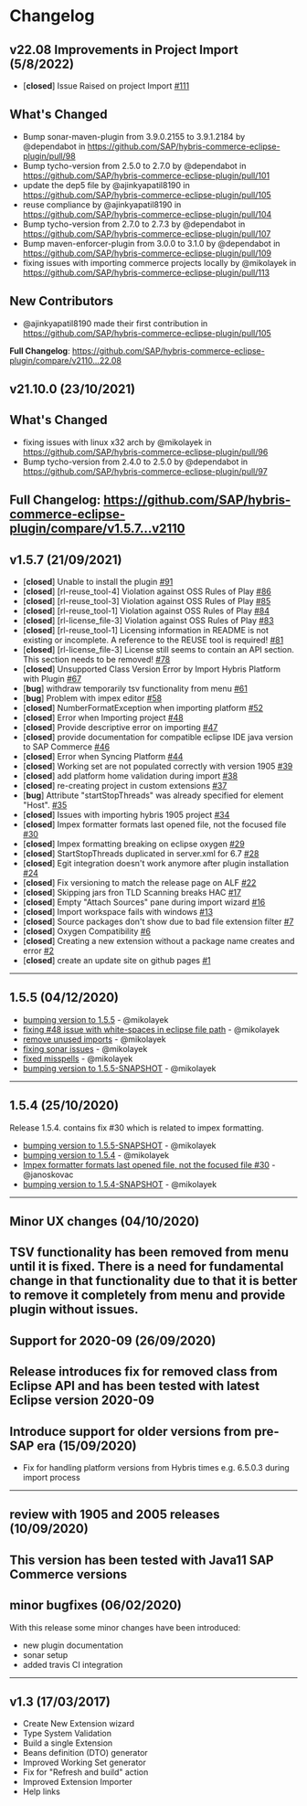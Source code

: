 # Changelog

## v22.08 Improvements in Project Import (5/8/2022)

- [**closed**] Issue Raised on project Import [#111](https://github.com/SAP/hybris-commerce-eclipse-plugin/issues/111)

## What's Changed
* Bump sonar-maven-plugin from 3.9.0.2155 to 3.9.1.2184 by @dependabot in https://github.com/SAP/hybris-commerce-eclipse-plugin/pull/98
* Bump tycho-version from 2.5.0 to 2.7.0 by @dependabot in https://github.com/SAP/hybris-commerce-eclipse-plugin/pull/101
* update the dep5 file by @ajinkyapatil8190 in https://github.com/SAP/hybris-commerce-eclipse-plugin/pull/105
* reuse compliance by @ajinkyapatil8190 in https://github.com/SAP/hybris-commerce-eclipse-plugin/pull/104
* Bump tycho-version from 2.7.0 to 2.7.3 by @dependabot in https://github.com/SAP/hybris-commerce-eclipse-plugin/pull/107
* Bump maven-enforcer-plugin from 3.0.0 to 3.1.0 by @dependabot in https://github.com/SAP/hybris-commerce-eclipse-plugin/pull/109
* fixing issues with importing commerce projects locally by @mikolayek in https://github.com/SAP/hybris-commerce-eclipse-plugin/pull/113

## New Contributors
* @ajinkyapatil8190 made their first contribution in https://github.com/SAP/hybris-commerce-eclipse-plugin/pull/105

**Full Changelog**: https://github.com/SAP/hybris-commerce-eclipse-plugin/compare/v2110...22.08


## v21.10.0 (23/10/2021)
## What's Changed
* fixing issues with linux x32 arch by @mikolayek in https://github.com/SAP/hybris-commerce-eclipse-plugin/pull/96
* Bump tycho-version from 2.4.0 to 2.5.0 by @dependabot in https://github.com/SAP/hybris-commerce-eclipse-plugin/pull/97


**Full Changelog**: https://github.com/SAP/hybris-commerce-eclipse-plugin/compare/v1.5.7...v2110
---

## v1.5.7 (21/09/2021)
- [**closed**] Unable to install the plugin [#91](https://github.com/SAP/hybris-commerce-eclipse-plugin/issues/91)
- [**closed**] [rl-reuse_tool-4] Violation against OSS Rules of Play [#86](https://github.com/SAP/hybris-commerce-eclipse-plugin/issues/86)
- [**closed**] [rl-reuse_tool-3] Violation against OSS Rules of Play [#85](https://github.com/SAP/hybris-commerce-eclipse-plugin/issues/85)
- [**closed**] [rl-reuse_tool-1] Violation against OSS Rules of Play [#84](https://github.com/SAP/hybris-commerce-eclipse-plugin/issues/84)
- [**closed**] [rl-license_file-3] Violation against OSS Rules of Play [#83](https://github.com/SAP/hybris-commerce-eclipse-plugin/issues/83)
- [**closed**] [rl-reuse_tool-1] Licensing information in README is not existing or incomplete. A reference to the REUSE tool is required! [#81](https://github.com/SAP/hybris-commerce-eclipse-plugin/issues/81)
- [**closed**] [rl-license_file-3] License still seems to contain an API section. This section needs to be removed! [#78](https://github.com/SAP/hybris-commerce-eclipse-plugin/issues/78)
- [**closed**] Unsupported Class Version Error by Import Hybris Platform with Plugin [#67](https://github.com/SAP/hybris-commerce-eclipse-plugin/issues/67)
- [**bug**] withdraw temporarily tsv functionality from menu [#61](https://github.com/SAP/hybris-commerce-eclipse-plugin/issues/61)
- [**bug**] Problem with impex editor [#58](https://github.com/SAP/hybris-commerce-eclipse-plugin/issues/58)
- [**closed**] NumberFormatException when importing platform [#52](https://github.com/SAP/hybris-commerce-eclipse-plugin/issues/52)
- [**closed**] Error when Importing project [#48](https://github.com/SAP/hybris-commerce-eclipse-plugin/issues/48)
- [**closed**] Provide descriptive error on importing [#47](https://github.com/SAP/hybris-commerce-eclipse-plugin/issues/47)
- [**closed**] provide documentation for compatible eclipse IDE java version to SAP Commerce [#46](https://github.com/SAP/hybris-commerce-eclipse-plugin/issues/46)
- [**closed**] Error when Syncing Platform [#44](https://github.com/SAP/hybris-commerce-eclipse-plugin/issues/44)
- [**closed**] Working set are not populated correctly with version 1905 [#39](https://github.com/SAP/hybris-commerce-eclipse-plugin/issues/39)
- [**closed**] add platform home validation during import [#38](https://github.com/SAP/hybris-commerce-eclipse-plugin/issues/38)
- [**closed**] re-creating project in custom extensions [#37](https://github.com/SAP/hybris-commerce-eclipse-plugin/issues/37)
- [**bug**] Attribute "startStopThreads" was already specified for element "Host". [#35](https://github.com/SAP/hybris-commerce-eclipse-plugin/issues/35)
- [**closed**] Issues with importing hybris 1905 project [#34](https://github.com/SAP/hybris-commerce-eclipse-plugin/issues/34)
- [**closed**] Impex formatter formats last opened file, not the focused file [#30](https://github.com/SAP/hybris-commerce-eclipse-plugin/issues/30)
- [**closed**] Impex formatting breaking on eclipse oxygen  [#29](https://github.com/SAP/hybris-commerce-eclipse-plugin/issues/29)
- [**closed**] StartStopThreads duplicated in server.xml for 6.7 [#28](https://github.com/SAP/hybris-commerce-eclipse-plugin/issues/28)
- [**closed**] Egit integration doesn't work anymore after plugin installation [#24](https://github.com/SAP/hybris-commerce-eclipse-plugin/issues/24)
- [**closed**] Fix versioning to match the release page on ALF [#22](https://github.com/SAP/hybris-commerce-eclipse-plugin/issues/22)
- [**closed**] Skipping jars fron TLD Scanning breaks HAC [#17](https://github.com/SAP/hybris-commerce-eclipse-plugin/issues/17)
- [**closed**] Empty "Attach Sources" pane during import wizard [#16](https://github.com/SAP/hybris-commerce-eclipse-plugin/issues/16)
- [**closed**] Import workspace fails with windows [#13](https://github.com/SAP/hybris-commerce-eclipse-plugin/issues/13)
- [**closed**] Source packages don't show due to bad file extension filter [#7](https://github.com/SAP/hybris-commerce-eclipse-plugin/issues/7)
- [**closed**] Oxygen Compatibility [#6](https://github.com/SAP/hybris-commerce-eclipse-plugin/issues/6)
- [**closed**] Creating a new extension without a package name creates and error [#2](https://github.com/SAP/hybris-commerce-eclipse-plugin/issues/2)
- [**closed**] create an update site on github pages [#1](https://github.com/SAP/hybris-commerce-eclipse-plugin/issues/1)

---

## 1.5.5 (04/12/2020)
- [bumping version to 1.5.5](https://github.com/SAP/hybris-commerce-eclipse-plugin/commit/60912d240f5bde234aa41fb0785e59703e492aca) - @mikolayek
- [fixing #48 issue with white-spaces in eclipse file path](https://github.com/SAP/hybris-commerce-eclipse-plugin/commit/b3b6e9f166c54d221582561930245e4e4c5085e1) - @mikolayek
- [remove unused imports](https://github.com/SAP/hybris-commerce-eclipse-plugin/commit/f92abdd5334e7b02edc6ab095a091dfa4fae0d7e) - @mikolayek
- [fixing sonar issues](https://github.com/SAP/hybris-commerce-eclipse-plugin/commit/5b4bb92fc300f2142985c5b8065bf73a7ad0c880) - @mikolayek
- [fixed misspells](https://github.com/SAP/hybris-commerce-eclipse-plugin/commit/2d30cadf30e7cabde254e4da9fae652f050a7b8c) - @mikolayek
- [bumping version to 1.5.5-SNAPSHOT](https://github.com/SAP/hybris-commerce-eclipse-plugin/commit/718010de28f8b8ea221cec32658402d98879b8ce) - @mikolayek

---

## 1.5.4 (25/10/2020)
Release 1.5.4. contains fix #30 which is related to impex formatting.

- [bumping version to 1.5.5-SNAPSHOT](https://github.com/SAP/hybris-commerce-eclipse-plugin/commit/1a53702f7cbf7104b135400a380cbbfdc6a02a35) - @mikolayek
- [bumping version to 1.5.4](https://github.com/SAP/hybris-commerce-eclipse-plugin/commit/cf7320eb141cb87fe8cfe2d246b16f4cfe15403b) - @mikolayek
- [Impex formatter formats last opened file, not the focused file #30](https://github.com/SAP/hybris-commerce-eclipse-plugin/commit/2f2da8f79d8b26dcd022e67256e09c12e98f569f) - @janoskovac
- [bumping version to 1.5.4-SNAPSHOT](https://github.com/SAP/hybris-commerce-eclipse-plugin/commit/90bd4b70eaf3810f869c5a4423339b7eb3bdbdb2) - @mikolayek

---

## Minor UX changes (04/10/2020)
TSV functionality has been removed from menu until it is fixed.
There is a need for fundamental change in that functionality due to that it is better to remove it completely from menu and provide plugin without issues.
---

## Support for 2020-09 (26/09/2020)
Release introduces fix for removed class from Eclipse API and has been tested with latest Eclipse version 2020-09
---

## Introduce support for older versions from pre-SAP era (15/09/2020)
* Fix for handling platform versions from Hybris times e.g. 6.5.0.3 during import process
---

## review with 1905 and 2005 releases (10/09/2020)
This version has been tested with Java11 SAP Commerce versions
---

## minor bugfixes (06/02/2020)
With this release some minor changes have been introduced:
- new plugin documentation
- sonar setup
- added travis CI integration
---

## v1.3 (17/03/2017)
* Create New Extension wizard
* Type System Validation
* Build a single Extension
* Beans definition (DTO) generator
* Improved Working Set generator
* Fix for "Refresh and build" action
* Improved Extension Importer
* Help links